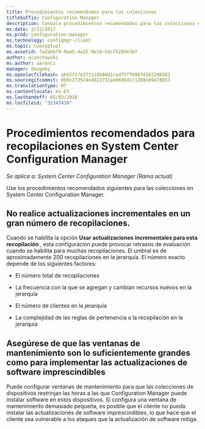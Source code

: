 ```yaml
---
title: Procedimientos recomendados para las colecciones
titleSuffix: Configuration Manager
description: Conozca procedimientos recomendados para las colecciones en System Center Configuration Manager.
ms.date: 2/22/2017
ms.prod: configuration-manager
ms.technology: configmgr-client
ms.topic: conceptual
ms.assetid: 7a2abb79-9ae5-4a25-9e18-5dcf528de3bf
author: aczechowski
ms.author: aaroncz
manager: dougeby
ms.openlocfilehash: ab92f27e37113db88d1cadf5ff49870162206563
ms.sourcegitcommit: 0b0c2735c4ed822731ae069b4cc1380e89e78933
ms.translationtype: HT
ms.contentlocale: es-ES
ms.lasthandoff: 05/03/2018
ms.locfileid: "32343439"
---
```

# <a name="best-practices-for-collections-in-system-center-configuration-manager"></a>Procedimientos recomendados para recopilaciones en System Center Configuration Manager

*Se aplica a: System Center Configuration Manager (Rama actual)*

Use los procedimientos recomendados siguientes para las colecciones en System Center Configuration Manager.  

## <a name="do-not-use-incremental-updates-for-a-large-number-of-collections"></a>No realice actualizaciones incrementales en un gran número de recopilaciones.  
 Cuando se habilita la opción **Usar actualizaciones incrementales para esta recopilación** , esta configuración puede provocar retrasos de evaluación cuando se habilita para muchas recopilaciones. El umbral es de aproximadamente 200 recopilaciones en la jerarquía. El número exacto depende de los siguientes factores:  

-   El número total de recopilaciones  

-   La frecuencia con la que se agregan y cambian recursos nuevos en la jerarquía  

-   El número de clientes en la jerarquía  

-   La complejidad de las reglas de pertenencia a la recopilación en la jerarquía  

## <a name="make-sure-that-maintenance-windows-are-large-enough-to-deploy-critical-software-updates"></a>Asegúrese de que las ventanas de mantenimiento son lo suficientemente grandes como para implementar las actualizaciones de software imprescindibles  
 Puede configurar ventanas de mantenimiento para que las colecciones de dispositivos restrinjan las horas a las que Configuration Manager puede instalar software en estos dispositivos. Si configura una ventana de mantenimiento demasiado pequeña, es posible que el cliente no pueda instalar las actualizaciones de software imprescindibles, lo que hace que el cliente sea vulnerable a los ataques que la actualización de software mitiga.  
